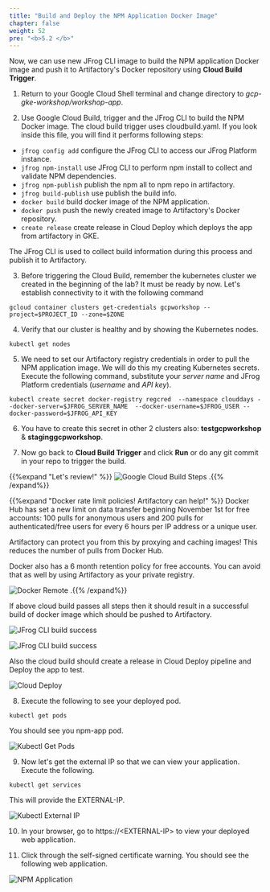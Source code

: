 ```yaml
---
title: "Build and Deploy the NPM Application Docker Image"
chapter: false
weight: 52
pre: "<b>5.2 </b>"
---
```


Now, we can use new JFrog CLI image to build the NPM application Docker image and push it to Artifactory's Docker repository using **Cloud Build Trigger**.

1. Return to your Google Cloud Shell terminal and change directory to _gcp-gke-workshop/workshop-app_.

2. Use Google Cloud Build, trigger and the JFrog CLI to build the NPM Docker image. The cloud build trigger uses cloudbuild.yaml. If you look inside this file, you will find it performs following steps:

- `jfrog config add` configure the JFrog CLI to access our JFrog Platform instance.
- `jfrog npm-install` use JFrog CLI to perform npm install to collect and validate NPM dependencies.
- `jfrog npm-publish` publish the npm all to npm repo in artifactory. 
- `jfrog build-publish` use publish the build info. 
- `docker build` build docker image of the NPM application.
- `docker push` push the newly created image to Artifactory's Docker repository.
- `create release` create release in Cloud Deploy which deploys the app from artifactory in GKE.

The JFrog CLI is used to collect build information during this process and publish it to Artifactory.

3. Before triggering the Cloud Build, remember the kubernetes cluster we created in the beginning of the lab? It must be ready by now. Let's establish connectivity to it with the following command

```
gcloud container clusters get-credentials gcpworkshop --project=$PROJECT_ID --zone=$ZONE
```
4. Verify that our cluster is healthy and by showing the Kubernetes nodes.

```
kubectl get nodes
```
 5. We need to set our Artifactory registry credentials in order to pull the NPM application image. We will do this my creating Kubernetes secrets. Execute the following command, substitute your _server name_ and JFrog Platform credentials (_username_ and _API key_).

``
kubectl create secret docker-registry regcred 
    --namespace clouddays
    --docker-server=$JFROG_SERVER_NAME 
    --docker-username=$JFROG_USER
    --docker-password=$JFROG_API_KEY
``

6. You have to create this secret in other 2 clusters also: **testgcpworkshop** & **staginggcpworkshop**.

7. Now go back to **Cloud Build Trigger** and click **Run** or do any git commit in your repo to trigger the build.

{{%expand "Let's review!" %}}
![Google Cloud Build Steps](/images/google-cloud-build-steps.png)
.{{% /expand%}}

{{%expand "Docker rate limit policies! Artifactory can help!" %}}
Docker Hub has set a new limit on data transfer beginning November 1st for free accounts: 100 pulls for anonymous users and 200 pulls for authenticated/free users for every 6 hours per IP address or a unique user.

Artifactory can protect you from this by proxying and caching images! This reduces the number of pulls from Docker Hub.

Docker also has a 6 month retention policy for free accounts. You can avoid that as well by using Artifactory as your private registry.

![Docker Remote](/images/docker-remote.png)
.{{% /expand%}}

If above cloud build  passes all steps then it should result in a successful build of docker image which should be pushed to Artifactory.

![JFrog CLI build success](/images/cloud-build-result.png)

![JFrog CLI build success](/images/npm-app-docker-repo.png)

Also the cloud build should create a release in Cloud Deploy pipeline and Deploy the app to test.

![Cloud Deploy](/images/cloud-deploy-result.png)

8. Execute the following to see your deployed pod.

``
kubectl get pods
``

You should see you npm-app pod.

![Kubectl Get Pods](/images/kubectl-get-pods.png)

9. Now let's get the external IP so that we can view your application. Execute the following.

``
kubectl get services
``

This will provide the EXTERNAL-IP.

![Kubectl External IP](/images/kubectl-external-ip.png)

10. In your browser, go to https://\<EXTERNAL-IP\> to view your deployed web application. 

11. Click through the self-signed certificate warning. You should see the following web application.

![NPM Application](/images/npm-app.png)


